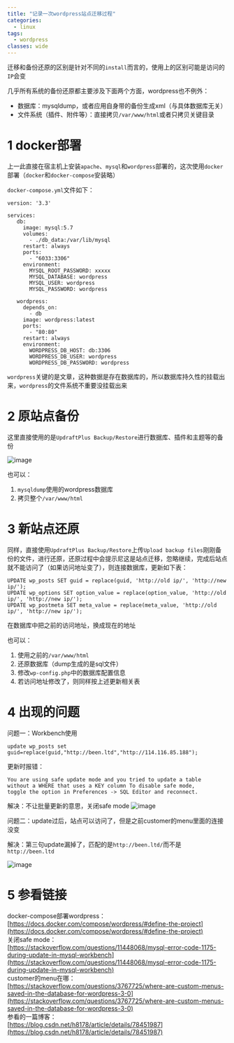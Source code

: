 ```yaml
---
title: "记录一次wordpress站点迁移过程"
categories:
  - linux
tags:
  - wordpress
classes: wide
---
```




迁移和备份还原的区别是针对不同的`install`而言的，使用上的区别可能是访问的`IP`会变

几乎所有系统的备份还原都主要涉及下面两个方面，wordpress也不例外：

- 数据库：mysqldump，或者应用自身带的备份生成xml（与具体数据库无关）
- 文件系统（插件、附件等）：直接拷贝`/var/www/html`或者只拷贝关键目录

# 1 docker部署
上一此直接在宿主机上安装`apache`、`mysql`和`wordpress`部署的，这次使用`docker`部署（`docker`和`docker-compose`安装略）

`docker-compose.yml`文件如下：
```
version: '3.3'

services:
   db:
     image: mysql:5.7
     volumes:
       - ./db_data:/var/lib/mysql
     restart: always
     ports:
       - "6033:3306"
     environment:
       MYSQL_ROOT_PASSWORD: xxxxx
       MYSQL_DATABASE: wordpress
       MYSQL_USER: wordpress
       MYSQL_PASSWORD: wordpress

   wordpress:
     depends_on:
       - db
     image: wordpress:latest
     ports:
       - "80:80"
     restart: always
     environment:
       WORDPRESS_DB_HOST: db:3306
       WORDPRESS_DB_USER: wordpress
       WORDPRESS_DB_PASSWORD: wordpress
```
`wordpress`关键的是文章，这种数据是存在数据库的，所以数据库持久性的挂载出来，`wordpress`的文件系统不重要没挂载出来

# 2 原站点备份
这里直接使用的是`UpdraftPlus Backup/Restore`进行数据库、插件和主题等的备份

![image](http://pic.yupoo.com/840486874/HvNOJhzi/medish.jpg)

也可以：
1. `mysqldump`使用的wordpress数据库
2. 拷贝整个`/var/www/html`

# 3 新站点还原
同样，直接使用`UpdraftPlus Backup/Restore`上传`Upload backup files`刚刚备份的文件，进行还原，还原过程中会提示尼这是站点迁移，忽略继续，完成后站点就不能访问了（如果访问地址变了），则连接数据库，更新如下表：

```
UPDATE wp_posts SET guid = replace(guid, 'http://old ip/', 'http://new ip/');
UPDATE wp_options SET option_value = replace(option_value, 'http://old ip/', 'http://new ip/');
UPDATE wp_postmeta SET meta_value = replace(meta_value, 'http://old ip/', 'http://new ip/');
```
在数据库中把之前的访问地址，换成现在的地址

也可以：
1. 使用之前的`/var/www/html`
2. 还原数据库（dump生成的是sql文件）
3. 修改`wp-config.php`中的数据库配置信息
4. 若访问地址修改了，则同样按上述更新相关表

# 4 出现的问题

问题一：Workbench使用
```
update wp_posts set guid=replace(guid,"http://been.ltd","http://114.116.85.188");
```
更新时报错：
```
You are using safe update mode and you tried to update a table 
without a WHERE that uses a KEY column To disable safe mode, 
toggle the option in Preferences -> SQL Editor and reconnect.
```
解决：不让批量更新的意思，关闭safe mode
![image](http://pic.yupoo.com/840486874/HvNW140A/medish.jpg)


问题二：update过后，站点可以访问了，但是之前customer的menu里面的连接没变

解决：第三句update漏掉了，匹配的是`http://been.ltd/`而不是`http://been.ltd`

![image](http://pic.yupoo.com/840486874/HvNY8Tqh/medish.jpg)
# 5 参看链接

> 
docker-compose部署wordpress：  
[https://docs.docker.com/compose/wordpress/#define-the-project](https://docs.docker.com/compose/wordpress/#define-the-project)  
关闭safe mode：  
[https://stackoverflow.com/questions/11448068/mysql-error-code-1175-during-update-in-mysql-workbench](https://stackoverflow.com/questions/11448068/mysql-error-code-1175-during-update-in-mysql-workbench)  
customer的menu在哪：  
[https://stackoverflow.com/questions/3767725/where-are-custom-menus-saved-in-the-database-for-wordpress-3-0](https://stackoverflow.com/questions/3767725/where-are-custom-menus-saved-in-the-database-for-wordpress-3-0)  
参看的一篇博客：  
[https://blog.csdn.net/h8178/article/details/78451987](https://blog.csdn.net/h8178/article/details/78451987)
